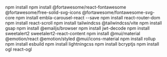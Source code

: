 npm install
npm install @fortawesome/react-fontawesome @fortawesome/free-solid-svg-icons @fortawesome/fontawesome-svg-core
npm install embla-carousel-react --save
npm install react-router-dom
npm install react-scroll
npm install tailwindcss @tailwindcss/vite
npm install gsap
npm install @emailjs/browser
npm install jwt-decode
npm install sweetalert2 sweetalert2-react-content
npm install @mui/material @emotion/react @emotion/styled @mui/icons-material
npm install rollup
npm install esbuild
npm install lightningcss
npm install bcryptjs
npm install ogl react-ogl